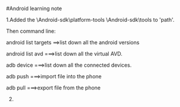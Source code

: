 #Android learning note

1.Added the 
\Android-sdk\platform-tools
\Android-sdk\tools
to 'path'.

Then command line:

android list targets
==>list down all the android versions

android list avd
===>list down all the virtual AVD.

adb device
===>list down all the connected devices.

adb push <source file path> <phone file path>
===>import file into the phone

adb pull <phone file path> <system file path>
===>export file from the phone

2.